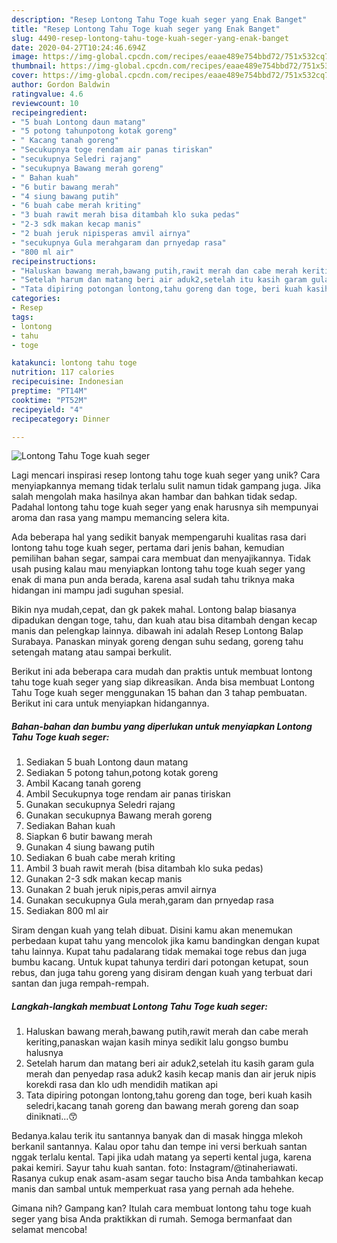 ```yaml
---
description: "Resep Lontong Tahu Toge kuah seger yang Enak Banget"
title: "Resep Lontong Tahu Toge kuah seger yang Enak Banget"
slug: 4490-resep-lontong-tahu-toge-kuah-seger-yang-enak-banget
date: 2020-04-27T10:24:46.694Z
image: https://img-global.cpcdn.com/recipes/eaae489e754bbd72/751x532cq70/lontong-tahu-toge-kuah-seger-foto-resep-utama.jpg
thumbnail: https://img-global.cpcdn.com/recipes/eaae489e754bbd72/751x532cq70/lontong-tahu-toge-kuah-seger-foto-resep-utama.jpg
cover: https://img-global.cpcdn.com/recipes/eaae489e754bbd72/751x532cq70/lontong-tahu-toge-kuah-seger-foto-resep-utama.jpg
author: Gordon Baldwin
ratingvalue: 4.6
reviewcount: 10
recipeingredient:
- "5 buah Lontong daun matang"
- "5 potong tahunpotong kotak goreng"
- " Kacang tanah goreng"
- "Secukupnya toge rendam air panas tiriskan"
- "secukupnya Seledri rajang"
- "secukupnya Bawang merah goreng"
- " Bahan kuah"
- "6 butir bawang merah"
- "4 siung bawang putih"
- "6 buah cabe merah kriting"
- "3 buah rawit merah bisa ditambah klo suka pedas"
- "2-3 sdk makan kecap manis"
- "2 buah jeruk nipisperas amvil airnya"
- "secukupnya Gula merahgaram dan prnyedap rasa"
- "800 ml air"
recipeinstructions:
- "Haluskan bawang merah,bawang putih,rawit merah dan cabe merah keriting,panaskan wajan kasih minya sedikit lalu gongso bumbu halusnya"
- "Setelah harum dan matang beri air aduk2,setelah itu kasih garam gula merah dan penyedap rasa aduk2 kasih kecap manis dan air jeruk nipis korekdi rasa dan klo udh mendidih matikan api"
- "Tata dipiring potongan lontong,tahu goreng dan toge, beri kuah kasih seledri,kacang tanah goreng dan bawang merah goreng dan soap diniknati...😙"
categories:
- Resep
tags:
- lontong
- tahu
- toge

katakunci: lontong tahu toge 
nutrition: 117 calories
recipecuisine: Indonesian
preptime: "PT14M"
cooktime: "PT52M"
recipeyield: "4"
recipecategory: Dinner

---
```



![Lontong Tahu Toge kuah seger](https://img-global.cpcdn.com/recipes/eaae489e754bbd72/751x532cq70/lontong-tahu-toge-kuah-seger-foto-resep-utama.jpg)

Lagi mencari inspirasi resep lontong tahu toge kuah seger yang unik? Cara menyiapkannya memang tidak terlalu sulit namun tidak gampang juga. Jika salah mengolah maka hasilnya akan hambar dan bahkan tidak sedap. Padahal lontong tahu toge kuah seger yang enak harusnya sih mempunyai aroma dan rasa yang mampu memancing selera kita.

Ada beberapa hal yang sedikit banyak mempengaruhi kualitas rasa dari lontong tahu toge kuah seger, pertama dari jenis bahan, kemudian pemilihan bahan segar, sampai cara membuat dan menyajikannya. Tidak usah pusing kalau mau menyiapkan lontong tahu toge kuah seger yang enak di mana pun anda berada, karena asal sudah tahu triknya maka hidangan ini mampu jadi suguhan spesial.

Bikin nya mudah,cepat, dan gk pakek mahal. Lontong balap biasanya dipadukan dengan toge, tahu, dan kuah atau bisa ditambah dengan kecap manis dan pelengkap lainnya. dibawah ini adalah Resep Lontong Balap Surabaya. Panaskan minyak goreng dengan suhu sedang, goreng tahu setengah matang atau sampai berkulit.


Berikut ini ada beberapa cara mudah dan praktis untuk membuat lontong tahu toge kuah seger yang siap dikreasikan. Anda bisa membuat Lontong Tahu Toge kuah seger menggunakan 15 bahan dan 3 tahap pembuatan. Berikut ini cara untuk menyiapkan hidangannya.

<!--inarticleads1-->

##### Bahan-bahan dan bumbu yang diperlukan untuk menyiapkan Lontong Tahu Toge kuah seger:

1. Sediakan 5 buah Lontong daun matang
1. Sediakan 5 potong tahun,potong kotak goreng
1. Ambil  Kacang tanah goreng
1. Ambil Secukupnya toge rendam air panas tiriskan
1. Gunakan secukupnya Seledri rajang
1. Gunakan secukupnya Bawang merah goreng
1. Sediakan  Bahan kuah
1. Siapkan 6 butir bawang merah
1. Gunakan 4 siung bawang putih
1. Sediakan 6 buah cabe merah kriting
1. Ambil 3 buah rawit merah (bisa ditambah klo suka pedas)
1. Gunakan 2-3 sdk makan kecap manis
1. Gunakan 2 buah jeruk nipis,peras amvil airnya
1. Gunakan secukupnya Gula merah,garam dan prnyedap rasa
1. Sediakan 800 ml air


Siram dengan kuah yang telah dibuat. Disini kamu akan menemukan perbedaan kupat tahu yang mencolok jika kamu bandingkan dengan kupat tahu lainnya. Kupat tahu padalarang tidak memakai toge rebus dan juga bumbu kacang. Untuk kupat tahunya terdiri dari potongan ketupat, soun rebus, dan juga tahu goreng yang disiram dengan kuah yang terbuat dari santan dan juga rempah-rempah. 

<!--inarticleads2-->

##### Langkah-langkah membuat Lontong Tahu Toge kuah seger:

1. Haluskan bawang merah,bawang putih,rawit merah dan cabe merah keriting,panaskan wajan kasih minya sedikit lalu gongso bumbu halusnya
1. Setelah harum dan matang beri air aduk2,setelah itu kasih garam gula merah dan penyedap rasa aduk2 kasih kecap manis dan air jeruk nipis korekdi rasa dan klo udh mendidih matikan api
1. Tata dipiring potongan lontong,tahu goreng dan toge, beri kuah kasih seledri,kacang tanah goreng dan bawang merah goreng dan soap diniknati...😙


Bedanya.kalau terik itu santannya banyak dan di masak hingga mlekoh berkanil santannya. Kalau opor tahu dan tempe ini versi berkuah santan nggak terlalu kental. Tapi jika udah matang ya seperti kental juga, karena pakai kemiri. Sayur tahu kuah santan. foto: Instagram/@tinaheriawati. Rasanya cukup enak asam-asam segar taucho bisa Anda tambahkan kecap manis dan sambal untuk memperkuat rasa yang pernah ada hehehe. 

Gimana nih? Gampang kan? Itulah cara membuat lontong tahu toge kuah seger yang bisa Anda praktikkan di rumah. Semoga bermanfaat dan selamat mencoba!
